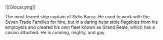 ![[Giocar.png]]

The most feared ship captain of Sidio Barca. He used to work with the Seven Trade Families for hire, but in a daring heist stole flagships from his employers and created his own fleet known as Grand Reale, which has a casino attached. He is cunning, mighty, and gay.